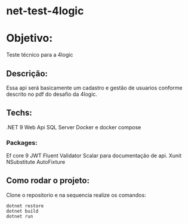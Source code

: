 # net-test-4logic

# Objetivo:
Teste técnico para a 4logic

## Descrição:
Essa api será basicamente um cadastro e gestão de usuarios conforme descrito no pdf do desafio da 4logic.


## Techs:

.NET 9 Web Api
SQL Server
Docker e docker compose

### Packages:
Ef core 9
JWT
Fluent Validator
Scalar para documentação de api.
Xunit
NSubstitute
AutoFixture

## Como rodar o projeto:
Clone o repositorio e na sequencia realize os comandos:

``` shell
dotnet restore
dotnet build
dotnet run
```





